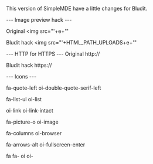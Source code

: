This version of SimpleMDE have a little changes for Bludit.

--- Image preview hack ---

Original
<img src="'+e+'"

Bludit hack
<img src="'+HTML_PATH_UPLOADS+e+'"


--- HTTP for HTTPS ---
Original
http://

Bludit hack
https://

--- Icons ---

fa-quote-left
oi-double-quote-serif-left

fa-list-ul
oi-list

oi-link
oi-link-intact

fa-picture-o
oi-image

fa-columns
oi-browser

fa-arrows-alt
oi-fullscreen-enter

fa fa-
oi oi-
